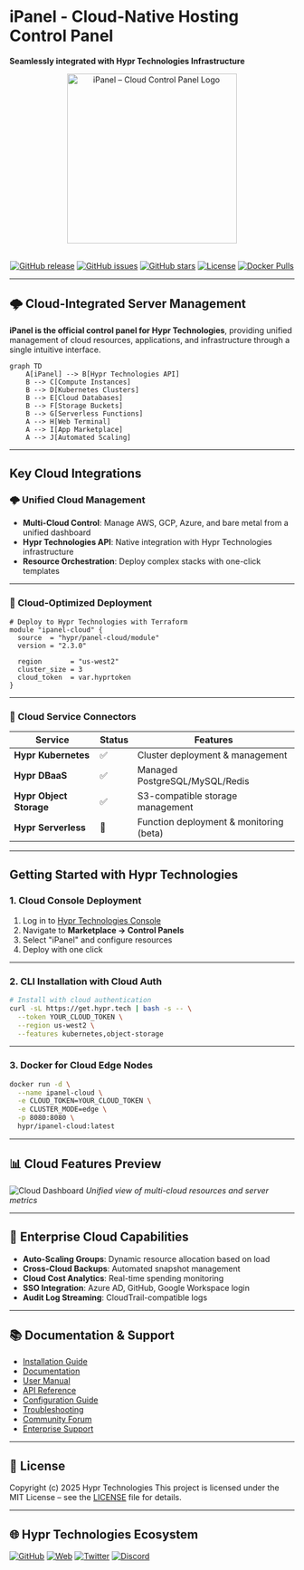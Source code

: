 # iPanel - Cloud-Native Hosting Control Panel  
**Seamlessly integrated with Hypr Technologies Infrastructure**

<div align="center">
  <img src="https://hypr.tech/images/ipanel-logo.png" alt="iPanel – Cloud Control Panel Logo" width="300"/>
  <br/><br/>

  [![GitHub release](https://img.shields.io/github/release/hypr-technologies/iPanel?style=for-the-badge)](https://github.com/hypr-technologies/iPanel/releases)
  [![GitHub issues](https://img.shields.io/github/issues/hypr-technologies/iPanel?style=for-the-badge)](https://github.com/hypr-technologies/iPanel/issues)
  [![GitHub stars](https://img.shields.io/github/stars/hypr-technologies/iPanel?style=for-the-badge)](https://github.com/hypr-technologies/iPanel/stargazers)
  [![License](https://img.shields.io/github/license/hypr-technologies/iPanel?style=for-the-badge)](https://github.com/hypr-technologies/iPanel/blob/main/LICENSE)
  [![Docker Pulls](https://img.shields.io/docker/pulls/hypr/ipanel-cloud?style=for-the-badge)](https://hub.docker.com/r/hypr/ipanel-cloud)
</div>

---

## 🌩️ Cloud-Integrated Server Management  
**iPanel is the official control panel for Hypr Technologies**, providing unified management of cloud resources, applications, and infrastructure through a single intuitive interface.

```mermaid
graph TD
    A[iPanel] --> B[Hypr Technologies API]
    B --> C[Compute Instances]
    B --> D[Kubernetes Clusters]
    B --> E[Cloud Databases]
    B --> F[Storage Buckets]
    B --> G[Serverless Functions]
    A --> H[Web Terminal]
    A --> I[App Marketplace]
    A --> J[Automated Scaling]
````

---

## Key Cloud Integrations

### 🌩️ Unified Cloud Management

* **Multi-Cloud Control**: Manage AWS, GCP, Azure, and bare metal from a unified dashboard
* **Hypr Technologies API**: Native integration with Hypr Technologies infrastructure
* **Resource Orchestration**: Deploy complex stacks with one-click templates

---

### 🚀 Cloud-Optimized Deployment

```hcl
# Deploy to Hypr Technologies with Terraform
module "ipanel-cloud" {
  source  = "hypr/panel-cloud/module"
  version = "2.3.0"

  region       = "us-west2"
  cluster_size = 3
  cloud_token  = var.hyprtoken
}
```

---

### 🔌 Cloud Service Connectors

| Service                 | Status | Features                                |
| ----------------------- | ------ | --------------------------------------- |
| **Hypr Kubernetes**     | ✅      | Cluster deployment & management         |
| **Hypr DBaaS**          | ✅      | Managed PostgreSQL/MySQL/Redis          |
| **Hypr Object Storage** | ✅      | S3-compatible storage management        |
| **Hypr Serverless**     | 🔄     | Function deployment & monitoring (beta) |

---

## Getting Started with Hypr Technologies

### 1. Cloud Console Deployment

1. Log in to [Hypr Technologies Console](https://console.hypr.tech)
2. Navigate to **Marketplace → Control Panels**
3. Select "iPanel" and configure resources
4. Deploy with one click

---

### 2. CLI Installation with Cloud Auth

```bash
# Install with cloud authentication
curl -sL https://get.hypr.tech | bash -s -- \
  --token YOUR_CLOUD_TOKEN \
  --region us-west2 \
  --features kubernetes,object-storage
```

---

### 3. Docker for Cloud Edge Nodes

```bash
docker run -d \
  --name ipanel-cloud \
  -e CLOUD_TOKEN=YOUR_CLOUD_TOKEN \
  -e CLUSTER_MODE=edge \
  -p 8080:8080 \
  hypr/ipanel-cloud:latest
```

---

## 📊 Cloud Features Preview

![Cloud Dashboard](https://hypr.tech/screenshots/cloud-dash.png)
*Unified view of multi-cloud resources and server metrics*

---

## 🏢 Enterprise Cloud Capabilities

* **Auto-Scaling Groups**: Dynamic resource allocation based on load
* **Cross-Cloud Backups**: Automated snapshot management
* **Cloud Cost Analytics**: Real-time spending monitoring
* **SSO Integration**: Azure AD, GitHub, Google Workspace login
* **Audit Log Streaming**: CloudTrail-compatible logs

---

## 📚 Documentation & Support

* [Installation Guide](https://docs.noahdummett.com/ipanel/installation)
* [Documentation](https://docs.noahdummett.com/ipanel/documentation)
* [User Manual](https://docs.noahdummett.com/ipanel/user-guide)
* [API Reference](https://docs.noahdummett.com/ipanel/api)
* [Configuration Guide](https://docs.noahdummett.com/ipanel/configuration)
* [Troubleshooting](https://docs.noahdummett.com/ipanel/troubleshooting)
* [Community Forum](https://github.com/hypr-technologies/iPanel/discussions)
* [Enterprise Support](https://hypr.tech/support)

---

## 📝 License

Copyright (c) 2025 Hypr Technologies
This project is licensed under the MIT License – see the [LICENSE](LICENSE) file for details.

---

## 🌐 Hypr Technologies Ecosystem

[![GitHub](https://img.shields.io/badge/GitHub-hypr--technologies/iPanel-black?style=for-the-badge&logo=github)](https://github.com/hypr-technologies/iPanel)
[![Web](https://img.shields.io/badge/Web-hypr.tech-38B2AC?style=for-the-badge)](https://hypr.tech)
[![Twitter](https://img.shields.io/badge/Twitter-@hyprtech-1DA1F2?style=for-the-badge&logo=twitter)](https://twitter.com/hyprtech)
[![Discord](https://img.shields.io/badge/Discord-Community-5865F2?style=for-the-badge&logo=discord)](https://discord.gg/hypr)
